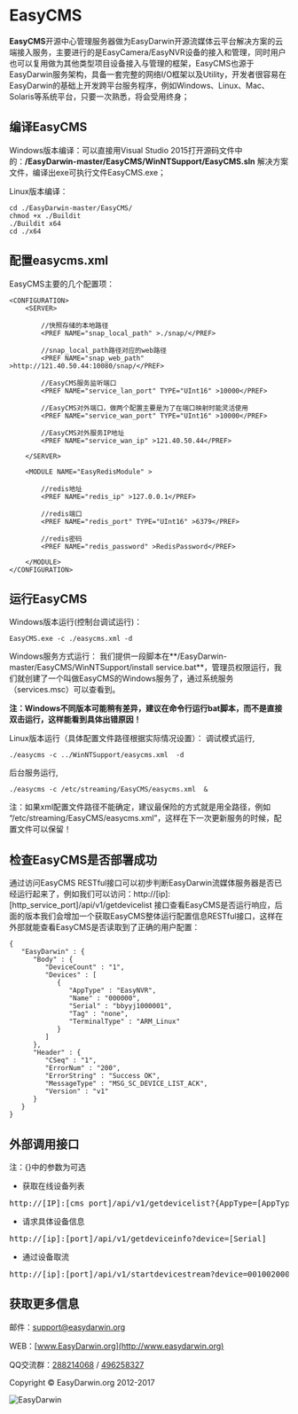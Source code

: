# EasyCMS #

**EasyCMS**开源中心管理服务器做为EasyDarwin开源流媒体云平台解决方案的云端接入服务，主要进行的是EasyCamera/EasyNVR设备的接入和管理，同时用户也可以复用做为其他类型项目设备接入与管理的框架，EasyCMS也源于EasyDarwin服务架构，具备一套完整的网络I/O框架以及Utility，开发者很容易在EasyDarwin的基础上开发跨平台服务程序，例如Windows、Linux、Mac、Solaris等系统平台，只要一次熟悉，将会受用终身；

## 编译EasyCMS ##

Windows版本编译：可以直接用Visual Studio 2015打开源码文件中的：**/EasyDarwin-master/EasyCMS/WinNTSupport/EasyCMS.sln** 解决方案文件，编译出exe可执行文件EasyCMS.exe；

Linux版本编译：

	cd ./EasyDarwin-master/EasyCMS/
	chmod +x ./Buildit
	./Buildit x64
	cd ./x64

## 配置easycms.xml ##
EasyCMS主要的几个配置项：

	<CONFIGURATION>
		<SERVER>
	
			//快照存储的本地路径
			<PREF NAME="snap_local_path" >./snap/</PREF>
	
			//snap_local_path路径对应的web路径
			<PREF NAME="snap_web_path" >http://121.40.50.44:10080/snap/</PREF>

			//EasyCMS服务监听端口
			<PREF NAME="service_lan_port" TYPE="UInt16" >10000</PREF>
	
			//EasyCMS对外端口，做两个配置主要是为了在端口映射时能灵活使用
			<PREF NAME="service_wan_port" TYPE="UInt16" >10000</PREF>
			
			//EasyCMS对外服务IP地址
			<PREF NAME="service_wan_ip" >121.40.50.44</PREF>
	
		</SERVER>
	
		<MODULE NAME="EasyRedisModule" >
	
			//redis地址
			<PREF NAME="redis_ip" >127.0.0.1</PREF>
			
			//redis端口
			<PREF NAME="redis_port" TYPE="UInt16" >6379</PREF>
	
			//redis密码
			<PREF NAME="redis_password" >RedisPassword</PREF>
	
		</MODULE>
	</CONFIGURATION>

## 运行EasyCMS ##
Windows版本运行(控制台调试运行)：

	EasyCMS.exe -c ./easycms.xml -d

Windows服务方式运行：
我们提供一段脚本在**/EasyDarwin-master/EasyCMS/WinNTSupport/install service.bat**，管理员权限运行，我们就创建了一个叫做EasyCMS的Windows服务了，通过系统服务（services.msc）可以查看到。

**注：Windows不同版本可能稍有差异，建议在命令行运行bat脚本，而不是直接双击运行，这样能看到具体出错原因！**

Linux版本运行（具体配置文件路径根据实际情况设置）：
调试模式运行,

    ./easycms -c ../WinNTSupport/easycms.xml  -d
后台服务运行,

    ./easycms -c /etc/streaming/EasyCMS/easycms.xml  &
注：如果xml配置文件路径不能确定，建议最保险的方式就是用全路径，例如 “/etc/streaming/EasyCMS/easycms.xml”，这样在下一次更新服务的时候，配置文件可以保留！

## 检查EasyCMS是否部署成功 ##

通过访问EasyCMS RESTful接口可以初步判断EasyDarwin流媒体服务器是否已经运行起来了，例如我们可以访问：http://[ip]:[http\_service\_port]/api/v1/getdevicelist 接口查看EasyCMS是否运行响应，后面的版本我们会增加一个获取EasyCMS整体运行配置信息RESTful接口，这样在外部就能查看EasyCMS是否读取到了正确的用户配置：

	{
	   "EasyDarwin" : {
	      "Body" : {
	         "DeviceCount" : "1",
	         "Devices" : [
	            {
	               "AppType" : "EasyNVR",
	               "Name" : "000000",
	               "Serial" : "bbyyj1000001",
	               "Tag" : "none",
	               "TerminalType" : "ARM_Linux"
	            }
	         ]
	      },
	      "Header" : {
	         "CSeq" : "1",
	         "ErrorNum" : "200",
	         "ErrorString" : "Success OK",
	         "MessageType" : "MSG_SC_DEVICE_LIST_ACK",
	         "Version" : "v1"
	      }
	   }
	}


## 外部调用接口 ##

注：{}中的参数为可选

- 获取在线设备列表
<pre>
http://[IP]:[cms_port]/api/v1/getdevicelist?{AppType=[AppType]&TerminalType=[TerminalType]}
</pre>
- 请求具体设备信息 
<pre>
http://[ip]:[port]/api/v1/getdeviceinfo?device=[Serial]
</pre>

- 通过设备取流
<pre>
http://[ip]:[port]/api/v1/startdevicestream?device=001002000001{&channel=0}&protocol=RTSP{&reserve=1}
</pre>

## 获取更多信息 ##

邮件：[support@easydarwin.org](mailto:support@easydarwin.org) 

WEB：[www.EasyDarwin.org](http://www.easydarwin.org)

QQ交流群：[288214068](http://jq.qq.com/?_wv=1027&k=2Dlyhr7 "EasyDarwin交流群1") / [496258327](http://jq.qq.com/?_wv=1027&k=2Hyz2ea "EasyDarwin交流群2")

Copyright &copy; EasyDarwin.org 2012-2017

![EasyDarwin](http://www.easydarwin.org/skin/easydarwin/images/wx_qrcode.jpg)